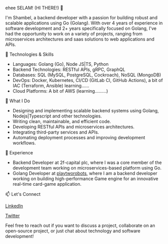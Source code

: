 ehee SELAM! (HI THERE!) 👋

I'm Shambel, a backend developer with a passion for building robust and scalable applications using Go (Golang). With over 4 years of experience in software development and 2+ years specifically focused on Golang, I've had the opportunity to work on a variety of projects, ranging from microservices architectures and saas solutions to web applications and APIs.

🔧 Technologies & Skills

- Languages: Golang (Go), Node JS|TS, Python
- Backend Technologies: RESTful APIs, gRPC, GraphQL
- Databases: SQL (MySQL, PostgreSQL, Cockroach), NoSQL (MongoDB)
- DevOps: Docker, Kubernetes, CI/CD (GitLab CI, GitHub Actions), a bit of IAC (Terraform, Ansible) learning......
- Cloud Platforms: A bit of AWS (learning.........)
  
🚀 What I Do

- Designing and implementing scalable backend systems using Golang, Nodejs|Typescript and other technologies.
- Writing clean, maintainable, and efficient code.
- Developing RESTful APIs and microservices architectures.
- Integrating third-party services and APIs.
- Automating deployment processes and improving development workflows.
  
💼 Experience

- Backend Developer at 2f-capital plc, where I was a core member of the development team working on microservices-based platform using Go.
- Golang Developer at [playtworobots](https://www.tworobots.com/), where I am a backend developer working on building high-performance Game engine for an innovative real-time card-game application.
  
📫 Let's Connect

[LinkedIn](www.linkedin.com/in/shambelamare)

[Twitter](@shambelamare21)

Feel free to reach out if you want to discuss a project, collaborate on an open-source project, or just chat about technology and software development!
